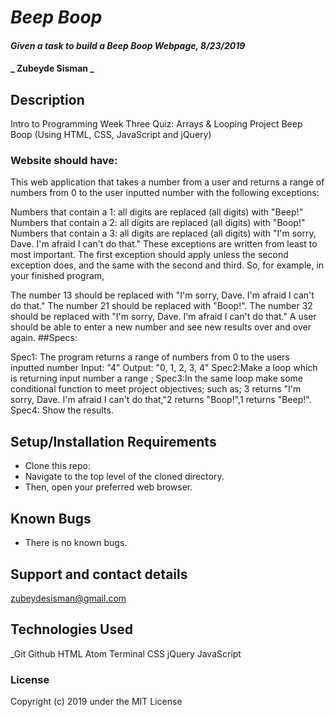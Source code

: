 # _Beep Boop_

#### _Given a task to build a Beep Boop Webpage, 8/23/2019_
#### _ Zubeyde Sisman _

## Description
Intro to Programming Week Three Quiz: Arrays & Looping Project
Beep Boop (Using HTML, CSS, JavaScript and jQuery)

### Website should have:
This web application that takes a number from a user and returns a range of numbers from 0 to the user inputted number with the following exceptions:

Numbers that contain a 1: all digits are replaced (all digits) with "Beep!"
Numbers that contain a 2: all digits are replaced (all digits) with "Boop!"
Numbers that contain a 3: all digits are replaced (all digits) with "I'm sorry, Dave. I'm afraid I can't do that."
These exceptions are written from least to most important. The first exception should apply unless the second exception does, and the same with the second and third. So, for example, in your finished program,

The number 13 should be replaced with "I'm sorry, Dave. I'm afraid I can't do that."
The number 21 should be replaced with "Boop!".
The number 32 should be replaced with "I'm sorry, Dave. I'm afraid I can't do that."
A user should be able to enter a new number and see new results over and over again.
##Specs:

Spec1: The program returns a range of numbers from 0 to the users inputted number
  Input: "4"
  Output: "0, 1, 2, 3, 4"
Spec2:Make a loop which is returning input number a range ;
Spec3:In the same loop make some conditional function to meet project objectives; such as; 3 returns "I'm sorry, Dave. I'm afraid I can't do that,"2 returns "Boop!",1 returns "Beep!".
Spec4: Show the results.
## Setup/Installation Requirements

* Clone this repo:
* Navigate to the top level of the cloned directory.
* Then, open your preferred web browser.

## Known Bugs

* There is no known bugs.

## Support and contact details

zubeydesisman@gmail.com


## Technologies Used

_Git Github  HTML Atom Terminal CSS jQuery JavaScript

### License

Copyright (c) 2019 under the MIT License
